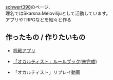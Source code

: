 [schwert398](https://twitter.com/Schwert398)のページ.  
理名ではSkarsna.Melovilijuとして活動しています。  
アプリやTRPGなどを細々と作る

## 作ったもの / 作りたいもの
- [机戦アプリ](https://github.com/schwert398/cerke_code.git)

- [「オカルティスト」ルールブック(未完成)](occultist_ruletop.md)
- 「オカルティスト」リプレイ動画
